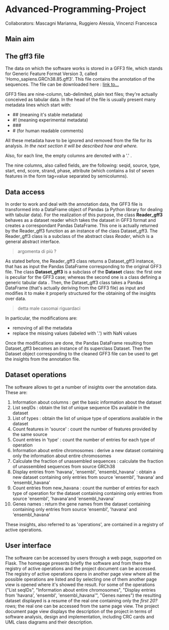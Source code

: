 # Advanced-Programming-Project
Collaborators: Mascagni Marianna, Ruggiero Alessia, Vincenzi Francesca
## Main aim
<!-- what is the aim of the software, what it does, in very general terms -->
## The gff3 file
The data on which the software works is stored in a GFF3 file, which stands for Generic Feature Format Version 3, called 'Homo_sapiens.GRCh38.85.gff3'. This file contains the annotation of the sequences.
The file can be downloaded here : [link to...]()

GFF3 files are nine-column, tab-delimited, plain text files; they're actually conceived as tabular data. In the head of the file is usually present many metadata lines which start with:
- \## (meaning it's stable metadata)
- #! (meaning experimental metadata)
- \###
- \# (for human readable comments)

All these metadata have to be ignored and removed from the file for its analysis.
*In the next section it will be described how and where.*

Also, for each line, the empty columns are denoted with a '.' .

The nine columns, also called fields, are the following: seqid, source, type, start, end, score, strand, phase, attribute (which contains a list of seven features in the form tag=value separated by semicolumns).

## Data access
In order to work and deal with the annotation data, the GFF3 file is transformed into a DataFrame object of Pandas (a Python library for dealing with tabular data).
For the realization of this purpose, the class **Reader_gff3** behaves as a dataset reader which takes the dataset in GFF3 format and creates a correspondant Pandas DataFrame. This one is actually returned by the Reader_gff3 function as an instance of the class Dataset_gff3.
The Reader_gff3 class is a subclass of the abstract class *Reader*, which is a general abstract interface.
> argomenta di più ?

As stated before, the Reader_gff3 class returns a Dataset_gff3 instance, that has as input the Pandas DataFrame corresponding to the original GFF3 file. The class **Dataset_gff3** is a subclass of the **Dataset** class: the first one is peculiar for the GFF3 case; whereas the second one is a class defining a generic tabular data . Then, the Dataset_gff3 class takes a Pandas DataFrame (that's actually deriving from the GFF3 file) as input and modifies it to make it properly structured for the obtaining of the insights over data.
> detta male casomai riguardaci

In particular, the modifications are:
- removing of all the metadata
- replace the missing values (labeled with '.') with NaN values

Once the modifications are done, the Pandas DataFrame resulting from Dataset_gff3 becomes an instance of its superclass Dataset.
Then the Dataset object corresponding to the cleaned GFF3 file can be used to get the insights from the annotation file.


## Dataset operations
The software allows to get a number of insights over the annotation data. These are:
1. Information about columns : get the basic information about the dataset
2. List seqIDs : obtain the list of unique sequence IDs available in the dataset
3. List of types : obtain the list of unique type of operations available in the dataset
4. Count features in 'source' : count the number of features provided by the same source
5. Count entries in 'type' : count the number of entries for each type of operation
6. Information about entire chromosomes : derive a new dataset containing only the information about entire chromosomes
7. Calculate the fraction of unassembled sequences : calculate the fraction of unassembled sequences from source GRCh38
8. Display entries from 'havana', 'ensembl', 'ensembl_havana' : obtain a new dataset containing only entries from source 'ensembl', 'havana' and 'ensembl_havana'
9. Count entries from new_havana : count the number of entries for each type of operation for the dataset containing containing only entries from source 'ensembl', 'havana'and 'ensembl_havana'
10. Genes names : return the gene names from the dataset containing containing only entries from source 'ensembl', 'havana' and 'ensembl_havana'

These insights, also referred to as 'operations', are contained in a registry of active operations.

## User interface
The software can be accessed by users through a web page, supported on Flask.
The homepage  presents briefly the software and from there the registry of active operations and the project document can be accessed.
The registry of active operations opens in another page view where all the possible operations are listed and by selecting one of them another page view is opened where it's showed the result.
  For some of the operations ("List seqIDs", "Information about entire chromosomes", "Display entries from 'havana', 'ensembl', 'ensembl_havana'", "Genes names") the resulting dataset displayed is a resume of the real one containing only the *first 20?* rows; the real one can be accessed from the same page view.
The project document page view displays the description of the project in terms of software analysis, design and implementation, including CRC cards and UML class diagrams and their description.
